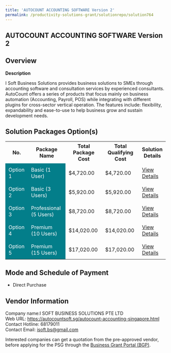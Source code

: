 ```yaml
---
title: 'AUTOCOUNT ACCOUNTING SOFTWARE Version 2'
permalink: /productivity-solutions-grant/solutionrepo/solution764
---
```


## AUTOCOUNT ACCOUNTING SOFTWARE Version 2

## Overview

**Description**

I Soft Business Solutions provides business solutions to SMEs through accounting software and consultation services by experienced consultants.
AutoCount offers a series of products that focus mainly on business automation (Accounting, Payroll, POS) while integrating with different plugins for cross-sector vertical operation. The features include: flexibility, expandability and ease-to-use to help business grow and sustain development needs.

## Solution Packages Option(s)

<table>
<tr>
<th><b>No.</b></th>
<th><b>Package Name</b></th>
<th><b>Total Package Cost</b></th>
<th><b>Total Qualifying Cost</b></th>
<th><b>Solution Details</b></th>
</tr>
<tr>
<td style='padding: 10px; background-color: #037E8A; color: #FFFFFF;'>Option 1</td>
<td style='padding: 10px; background-color: #037E8A; color: #FFFFFF;'>Basic (1 User)</td>
<td style='padding: 10px;'>$4,720.00</td>
<td style='padding: 10px;'>$4,720.00</td>
<td style='padding: 10px;'><a href='/images/psg/I_SOFT_Desensitised_Annex_3_Part_1.pdf' target='_blank'>View Details</a></td>
</tr>
<tr>
<td style='padding: 10px; background-color: #037E8A; color: #FFFFFF;'>Option 2</td>
<td style='padding: 10px; background-color: #037E8A; color: #FFFFFF;'>Basic (3 Users)</td>
<td style='padding: 10px;'>$5,920.00</td>
<td style='padding: 10px;'>$5,920.00</td>
<td style='padding: 10px;'><a href='/images/psg/I_SOFT_Desensitised_Annex_3_Part_2.pdf' target='_blank'>View Details</a></td>
</tr>
<tr>
<td style='padding: 10px; background-color: #037E8A; color: #FFFFFF;'>Option 3</td>
<td style='padding: 10px; background-color: #037E8A; color: #FFFFFF;'>Professional (5 Users)</td>
<td style='padding: 10px;'>$8,720.00</td>
<td style='padding: 10px;'>$8,720.00</td>
<td style='padding: 10px;'><a href='/images/psg/I_SOFT_Desensitised_Annex_3_Part_3.pdf' target='_blank'>View Details</a></td>
</tr>
<tr>
<td style='padding: 10px; background-color: #037E8A; color: #FFFFFF;'>Option 4</td>
<td style='padding: 10px; background-color: #037E8A; color: #FFFFFF;'>Premium (10 Users)</td>
<td style='padding: 10px;'>$14,020.00</td>
<td style='padding: 10px;'>$14,020.00</td>
<td style='padding: 10px;'><a href='/images/psg/I_SOFT_Desensitised_Annex_3_Part_4.pdf' target='_blank'>View Details</a></td>
</tr>
<tr>
<td style='padding: 10px; background-color: #037E8A; color: #FFFFFF;'>Option 5</td>
<td style='padding: 10px; background-color: #037E8A; color: #FFFFFF;'>Premium (15 Users)</td>
<td style='padding: 10px;'>$17,020.00</td>
<td style='padding: 10px;'>$17,020.00</td>
<td style='padding: 10px;'><a href='/images/psg/I_SOFT_Desensitised_Annex_3_Part_5.pdf' target='_blank'>View Details</a></td>
</tr>
</table>

## Mode and Schedule of Payment

 - Direct Purchase

## Vendor Information

 Company name:I SOFT BUSINESS SOLUTIONS PTE LTD<br>Web URL: https://autocountsoft.sg/autocount-accounting-singapore.html <br>Contact Hotline: 68179011 <br>Contact Email: isoft.bs@gmail.com 

Interested companies can get a quotation from the pre-approved vendor, before applying for the PSG through the <a href='https://www.businessgrants.gov.sg/' target='_blank' rel='noopener'>Business Grant Portal (BGP)</a>.

<script src="/jquery/resize-tables.js"></script>
